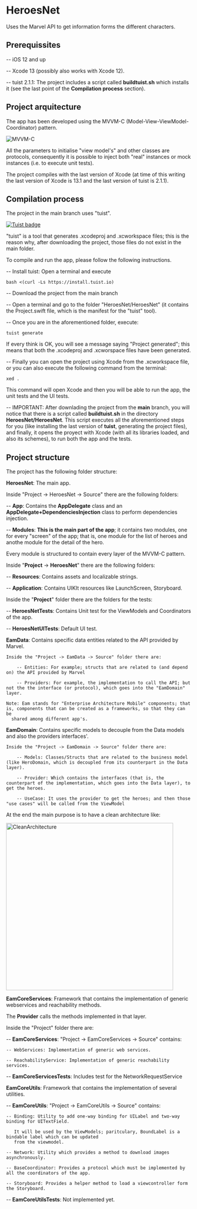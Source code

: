 # HeroesNet
Uses the Marvel API to get information forms the different characters.

## Prerequissites

-- iOS 12 and up

-- Xcode 13 (possibly also works with Xcode 12).

-- tuist 2.1.1: The project includes a script called **buildtuist.sh** which installs it (see the last point of the **Compilation process** section).


## Project arquitecture

The app has been developed using the MVVM-C (Model-View-ViewModel-Coordinator) pattern.

![MVVM-C](https://user-images.githubusercontent.com/432215/142406868-deb7b169-8cb3-4ae3-bc37-45c7f2a7917a.png)


All the parameters to initialise "view model's" and other classes are protocols, consequently it is possible to inject both "real" instances or mock instances (i.e. to execute unit tests).

The project compiles with the last version of Xcode (at time of this writing the last version of Xcode is 13.1 and the last version of tuist is 2.1.1).

## Compilation process

The project in the main branch uses "tuist".

[![Tuist badge](https://img.shields.io/badge/Powered%20by-Tuist-blue)](https://tuist.io)

"tuist" is a tool that generates .xcodeproj and .xcworkspace files; this is the reason why, after downloading the project, those files do not exist in the main folder.

To compile and run the app, please follow the following instructions.

-- Install tuist: Open a terminal and execute

    bash <(curl -Ls https://install.tuist.io)

-- Download the project from the main branch

-- Open a terminal and go to the folder "HeroesNet/HeroesNet" (it contains the Project.swift file, which is the manifest for the "tuist" tool).

-- Once you are in the aforementioned folder, execute:

    tuist generate
    
  If every think is OK, you will see a message saying "Project generated"; this means that both the .xcodeproj and .xcworspace files have been generated.
    
-- Finally you can open the project using Xcode from the .xcworkspace file, or you can also execute the following command from the terminal:

    xed .
    
  This command will open Xcode and then you will be able to run the app, the unit tests and the UI tests.
  
-- IMPORTANT: After downlading the project from the **main** branch, you will notice that there is a script called **buildtuist.sh** in the directory **HeroesNet/HeroesNet**. This script executes all the aforementioned steps for you (like installing the last version of **tuist**, generating the project files),
and finally, it opens the proyect with Xcode (with all its libraries loaded, and also its schemes), to run both the app and the tests.

## Project structure

The project has the following folder structure:

**HeroesNet**: The main app.

Inside "Project -> HeroesNet -> Source" there are the following folders:

  -- **App**: Contains the **AppDelegate** class and an **AppDelegate+DependenciesInjection** class to perform dependencies injection.
  
  -- **Modules**: **This is the main part of the app**; it contains two modules, one for every "screen" of the app; that is, one module for the list of heroes
  and anothe module for the detail of the hero.
  
  Every module is structured to contain every layer of the MVVM-C pattern.
  
  Inside "**Project** -> **HeroesNet**" there are the following folders:
  
  -- **Resources**: Contains assets and localizable strings.
  
  -- **Application**: Contains UIKIt resources like LaunchScreen, Storyboard.
  
  Inside the "**Project**" folder there are the folders for the tests:
  
  -- **HeroesNetTests**: Contains Unit test for the ViewModels and Coordinators of the app.
  
  -- **HeroesNetUITests**: Default UI test.


**EamData**: Contains specific data entities related to the API provided by Marvel.

    Inside the "Project -> EamData -> Source" folder there are:
        
        -- Entities: For example; structs that are related to (and depend on) the API provided by Marvel
        
        -- Providers: For example, the implementation to call the API; but not the the interface (or protocol), which goes into the "EamDomain" layer.
    
    Note: Eam stands for "Enterprise Architecture Mobile" components; that is, components that can be created as a frameworks, so that they can be
      shared among different app's.
      

**EamDomain**: Contains specific models to decouple from the Data models and also the providers interfaces'.

    Inside the "Project -> EamDomain -> Source" folder there are:
    
        -- Models: Classes/Structs that are related to the business model (like HeroDomain, which is decoupled from its counterpart in the Data layer).
        
        -- Provider: Which contains the interfaces (that is, the counterpart of the implementation, which goes into the Data layer), to get the heroes.
        
        -- UseCase: It uses the provider to get the heroes; and then those "use cases" will be called from the ViewModel

At the end the main purpose is to have a clean architecture like:

<img width="454" alt="CleanArchitecture" src="https://user-images.githubusercontent.com/432215/142401462-c001780e-1617-4852-b234-34aa65916512.png">


**EamCoreServices**: Framework that contains the implementation of generic webservices and reachability methods.

The **Provider** calls the methods implemented in that layer.

Inside the "Project" folder there are:

  -- **EamCoreServices**: "Project -> EamCoreServices -> Source" contains:
  
    -- WebServices: Implementation of generic web services.
    
    -- ReachabilityService: Implementation of generic reachability services.
    
  -- **EamCoreServicesTests**: Includes test for the NetworkRequestService
  

**EamCoreUtils**: Framework that contains the implementation of several utilities.

  -- **EamCoreUtils**: "Project -> EamCoreUtils -> Source" contains:
  
    -- Binding: Utility to add one-way binding for UILabel and two-way binding for UITextField.
    
       It will be used by the ViewModels; paritculary, BoundLabel is a bindable label which can be updated
       from the viewmodel.
    
    -- Network: Utility which provides a method to download images asynchronously.
    
    -- BaseCoordinator: Provides a protocol which must be implemented by all the coordinators of the app.
    
    -- Storyboard: Provides a helper method to load a viewcontroller form the Storyboard.
    
  -- **EamCoreUtilsTests**: Not implemented yet.
  
